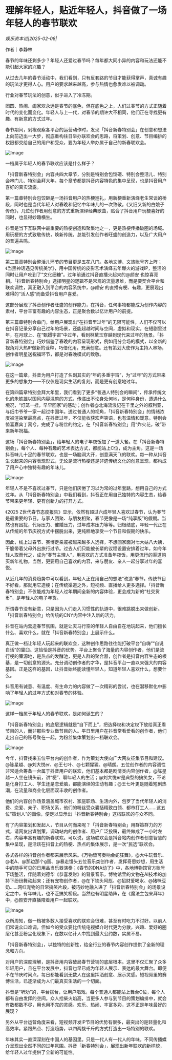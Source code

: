 # 理解年轻人，贴近年轻人，抖音做了一场年轻人的春节联欢

*娱乐资本论|2025-02-08|*

作者｜李静林

春节的年味还剩多少？年轻人还爱过春节吗？每年都大同小异的内容和玩法还能不能引起大家的兴趣？

从过去几年的春节活动中，我们看到，只有反套路的节目才能获得掌声，真诚有趣的玩法才更得人心。用户的要求越来越高，参与热情也愈发难以被调动。

行业对春节玩法的创意，似乎进入了冷冻期。

团圆、热闹、阖家欢永远是春节的底色，但在底色之上，人们过春节的方式正随着时代的变化而变化。年轻人与上一代，对春节的期许大不相同，他们正在寻找更有趣、有新意的方式过年。

春节期间，剁椒观察各平台的运营动作时，发现「抖音新春特别会」在创意和想法上向前迈出一大步，彻底重构往日举办联欢会的思路，将策划、创意、节目编排的权限都交给自己的用户和受众，要为年轻人举办属于自己的新春联欢会。

![Image](https://q0.itc.cn/images01/20250208/90d239bb3aad44de8a6c48a1f6e54827.jpeg)

一档属于年轻人的春节联欢应该是什么样子？

「抖音新春特别会」内容共四大章节，分别是特别会包饺砸、特别会整活儿、特别会串门儿、特别会拜大年。每个章节都是抖音内容特色的集中呈现，也是抖音用户喜好的真实流露。

第一篇章特别会包饺砸是一场抖音用户的热梗巡礼，用新梗重新演绎老生常谈的桥段，同时也是当代年轻人对春晚和记忆中年味儿的一次致敬。《又旧又新的白娘子传奇》，几位创作者用创意的方式重新演绎经典歌曲，贴合了抖音用户玩梗喜好的同时，也显得妙趣横生。

抖音是当下互联网中最重要的热梗创造和聚集地之一，更是热梗传播破圈的场域。用玩梗的方式致敬传统，焕新传统，总能引发创作者旺盛的创造力，以及广大用户的普遍共鸣。

![Image](https://q1.itc.cn/images01/20250208/21f7393510e0487b8c9cdf693eb3051f.jpeg)

第二篇章特别会整活儿环节的节目更是五花八门。各地文博、文旅账号齐上阵；《当黑神话遇见传统美学》，用中国传统的皮影艺术演绎去年爆火的游戏IP，整活的同时让用户吃到了“文化细糠”。过年前通过抖音直播火起来的@颜安 也惊喜亮相。「抖音新春特别会」选择明星的逻辑不是常规的流量思维，而是要契合平台和联欢调性，真正融入到平台的内容系统中，@颜安 的直播有梗、有趣，更展现出难得的“活人感”而备受抖音用户喜爱。

这部分展现了抖音创作者旺盛的创作能力，在抖音，任何事物都能成为创作内容的素材，平台丰富有趣的内容生态，正是聚合数以亿计用户的前提。

第三篇章特别会串门，给用户展现出“在抖音里过年”的无限可能性，人们不仅可以在抖音记录分享自己过年的场景，还能超越时间与空间，虚拟和现实，在短剧里过年，在月球上、在“甄嬛宇宙”中过年，看到林黛玉穿越到现代来过年的场景。「抖音新春特别会」巧妙借鉴了春晚的内容呈现形式，例如用分会场的模式，以全新的视角对大热IP做新的诠释，巧借化用，充满创意。还有策划大使作为主持人串场，创作者明星送祝福环节，都是对春晚模式的致敬。

![Image](https://q4.itc.cn/images01/20250208/7d3fff6f6bb64b9099de478515d0a882.jpeg)

在这一篇章，抖音为用户打造了名副其实的“年的多重宇宙”，为“过年”的方式带来更多的想象力——不仅仅是现实生活的复刻，而是更有创意地过年。

在第四篇章特别会拜大年里，我们看到了更多“普通人特别会的瞬间”，传承传统文化的朱铁雄以国风内容混剪的方式，传递出不论身处何地，是何种身份，遭遇什么境况，“灯笼一挂，早早回家”的感动；创作者@北海流浪记在千里之外的叙利亚，与纸巾爷爷一家一起过中国年。透过普通人的视角，「抖音新春特别会」的情绪浓度被渲染至最高点，在抖音过年，不仅能收获欢声笑语，也有温情和暖意。特别会惊喜嘉宾丁禹兮，完成了与粉丝的约定，在「抖音新春特别会」用“炸火花，破”带来新年祝福。

这场「抖音新春特别会」，给年轻人的电子年夜饭加了一道大餐。在「抖音新春特别会」，每个人、每种有趣的艺术表达方式，都能站上C位，成为主角。这是一场抖音味儿十足的春节联欢，也是一场脑洞大开，创意满天飞的联欢。每一种从抖音生长起来的内容表现形式，无论是流行热梗还是非遗传统文化的创意呈现，都构成了用户心中独特有趣的年味儿。

![Image](https://q0.itc.cn/images01/20250208/564e6dee643244b7ae619c4c8540b3df.jpeg)

年轻人不是不喜欢过春节，只是他们厌倦了习以为常的过年套路，想用自己的方式过年。从「抖音新春特别会」中我们看到，抖音正在用自己独特的内容生态，给春节带来更年轻、更有创新力的打开方式。

《2025 Z世代春节态度报告》显示，依然有超过六成年轻人喜欢过春节，认为春节是最重要的节日。与家人团聚、与朋友相聚，春节更像是一场“纯享版”的假期。当然也有困扰，代际压力、催婚压力，过年成本压力等等。归根结底，年轻一代正在从传统的年节庆祝方式中摆脱出来，更纯粹地享受一个节日和假期的快乐。

因此，线上过春节、赛博走亲戚被越来越多人选择，不想回家面对七大姑八大姨，干脆带着父母外出旅行过节。过去人们只能被长辈的议程设置安排着过年，如今年轻人取而代之，成为“春节主理人”，用喜欢的方式准备年夜饭，用更流行的渠道购买新年礼物，当然，更要用自己喜欢的内容，来与朋友、亲人一起分享过年的喜悦。

从近几年的消费趋势中可以看到，年轻人正在用自己的想法“改造”春节。传统节目不好看，那就用它造梗；在传统渠道之外，短视频、直播给人更多选择。「抖音新春特别会」不仅能成为年轻人过年期间全新的内容体验，更会成为新的“社交货币”，是年轻人的电子年货。

所谓春节没有新意，只是因为人们走入习惯性的轨道中，很难跳脱出来做创新。「抖音新春特别会」给传统的CNY内容中注入新的活力。

抖音在站内营造春节氛围，就是让天马行空的年轻人自由自在地玩起来，他们擅长什么、喜欢什么，就在「抖音新春特别会」上展示什么。

真正做一档让年轻人玩起来的联欢会，这种创作思路往往能打破平台“自嗨”“自说自话”的窠臼。这恰恰是抖音的优势。平台上聚合了海量的内容创作者，他们是流行梗的策源地，是热点的发酵池，更是人群的聚合器，创作者是抖音内容生态的根基，是一切创意的源头。充分调动创作者的才华，是抖音平台一直以来强大的内容基因。正是这样的基因，让抖音始终能读懂年轻人，知道年轻人喜欢什么，想要什么。

抖音用有诚意、有温度、有生命力的内容做了一次精彩的尝试，也在潜移默化中影响了年轻人的过年方式和对春节的体验。

![Image](https://q7.itc.cn/images01/20250208/9c79ea25d6884492a17f2c8213170680.jpeg)

这样一档属于年轻人的春节联欢，是如何诞生的？

「抖音新春特别会」的底层逻辑就是“自下而上”，把选择权和决定权下放给真正看节目的人，而非那些专业做节目的人。平日里用户在抖音常看爱看的创作者，他们走出自己的账号聚在一起，为粉丝集体策划出一档联欢会。

![Image](https://q3.itc.cn/images01/20250208/68f059dc2a0749f38ee9735ca3c65e24.jpeg)

今年，抖音找来五位平台内的创作者，作为策划大使向广大网友征集节目和建议。@陈星越、@刘大悦er、@王七叶、@七颗猩猩、@晴朗。五位创作者的内容调性非常适合筹备一台属于抖音用户的联欢，他们基本都是剧情类内容创作者，@陈星越一人坐在镜头前，讲“梗”、聊年轻人的生活；@刘大悦er是典型的搞笑女，不论是化身打工人、学生还是恋爱脑，都能演绎的生动有趣；@王七叶更是随着短剧热潮，在流量和商业化层面双丰收的创作者。

他们的内容创作场景涵盖城市农村、家庭职场、生活内外，包罗了当代年轻人的消费、恋爱、亲子、职场关系，他们的粉丝受众囊括精致白领、都市打工人......这五位“策划人”的画像，便足以显示出「抖音新春特别会」这档联欢的与众不同。

有了内容策划和发起人，节目从何而来呢？「抖音新春特别会」用群策群力的方式，请网友出谋划策，调动站内的创作者、用户广泛投稿，最终做成了一小时左右，内容丰富有趣的新春联欢。可以说，这场联欢会是抖音站内创作者创意智慧的集中呈现，是活跃在抖音上的热梗、热点的集体展示，是一次“民选”联欢会。

各式各样的抖音创作者都来展示风采。《万物皆可奏响金蛇狂舞》，@大牛玩音乐、@老A、@那边那个g蛋、@暴走馒头五位音乐类创作者，发挥奇思妙想，用生活中的随手可见的日用品当乐器演奏；《春节的DNA动了》中，各地博物馆官方账号下场整活，伴随着刘德华《恭喜发财》的背景音乐，博物馆里的文物在AI技术的加持下纷纷舞动起来；还有宠物创作者，@在下铁头阿彪、@招财爱喝水、@猪咪豆奶......网红宠物的日常搞笑片段，被巧妙地融入进了「抖音新春特别会」的场景设定之中，有年味儿，也不乏搞笑桥段。当然也有明星助阵，在《魔法主包来拜年》中，@颜安开直播陪着用户一起联欢。

![Image](https://q5.itc.cn/images01/20250208/7ec505409e4c4899a77be6dc928ca1a6.jpeg)

众所周知，做一档被多数人接受喜欢的联欢会很难，甚至有时吃力不讨好。以前人们常说众口难调，但如今的受众要比传统电视媒介时代更为分散，兴趣、爱好的圈层化甚至粉尘化现象下，在数以亿计人中找到最大公约数，实属不易。

「抖音新春特别会」，以独特的创新性，给全行业的春节内容创作提供了全新的理念和方向。

对用户的深度理解，是抖音用内容破局春节营销的底层根本。这里不仅汇聚了众多年轻用户，且在平台发展中，抖音也早已成为年轻人展示、表达的最大舞台。即便不在节庆时间点，每日都能看到无数人在这里挥洒创意、展示灵感。短视频里的赛博生活，已逐渐成为人们最真实生活的一个切面。

抖音是“听劝”的，平台搭台，让用户唱戏。每个普通人都能站上舞台C位，每个人都有自由发挥的空间。众人拾柴火焰高，当更多人参与到节目的策划编排中，就会有数都数不尽，用也用不完的灵感。欢乐、热闹、丰富多彩，这不正是年味最好的展现？

另外从平台运营角度来看，短视频开发IP节目的优势有很多，最突出的是轻量化和高效率。紧跟热点、打造趋势，以四两拨千斤的方式打造出一场特别的联欢。

年味其实一直深深刻在中国人的基因里。只是一代人有一代人的年味，不同传播媒介呈现出全然不同的过年氛围。抖音「新春特别会」，展现出新年联欢的新样貌，给年轻人过年提供了全新的可能性。

